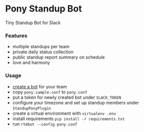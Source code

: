 # Pony Standup Bot
Tiny Standup Bot for Slack

### Features
* multiple standups per team
* private daily status collection
* public standup report summary on schedule
* love and harmony

### Usage
* [create a bot](https://my.slack.com/services/new/bot) for your team
* copy `pony.sample.conf` to `pony.conf`
* put a token for newly created bot under `SLACK_TOKEN`
* configure your timezone and set up standup members under `StandupPonyPlugin`
* create a virtual environment with `virtualenv .env`
* install requirements `pip install -r requirements.txt`
* run `rtmbot --config pony.conf`
